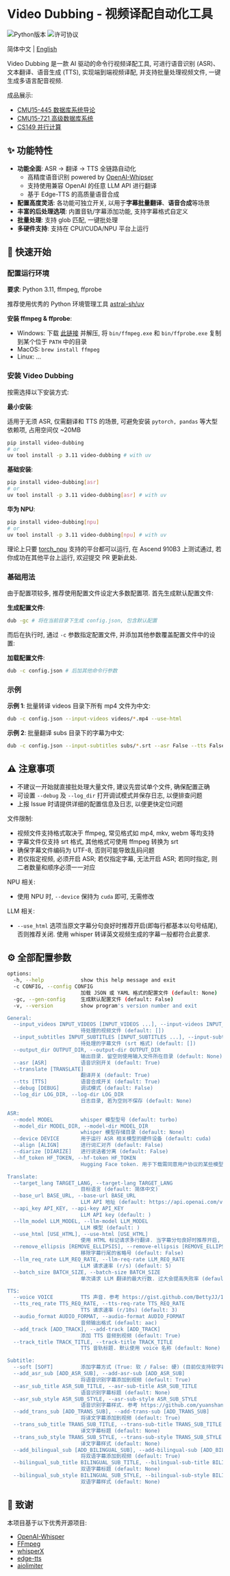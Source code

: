 # Video Dubbing - 视频译配自动化工具

![Python版本](https://img.shields.io/badge/python-3.11-blue)
![许可协议](https://img.shields.io/badge/license-MIT-green)

简体中文 | [English](./README_EN.md)

Video Dubbing 是一款 AI 驱动的命令行视频译配工具, 可进行语音识别 (ASR)、文本翻译、语音生成 (TTS), 实现端到端视频译配, 并支持批量处理视频文件, 一键生成多语言配音视频.

成品展示:

- [CMU15-445 数据库系统导论](https://www.bilibili.com/video/BV1Xh91YoEkt)
- [CMU15-721 高级数据库系统](https://www.bilibili.com/video/BV12291Y2E7u)
- [CS149 并行计算](https://www.bilibili.com/video/BV1d2R8YsEu8)

## ✨ 功能特性

- **功能全面**: ASR → 翻译 → TTS 全链路自动化
  - 高精度语音识别 powered by [OpenAI-Whipser](https://github.com/openai/whisper)
  - 支持使用兼容 OpenAI 的任意 LLM API 进行翻译
  - 基于 Edge-TTS 的高质量语音合成
- **配置高度灵活**: 各功能可独立开关, 以用于**字幕批量翻译**、**语音合成**等场景
- **丰富的后处理选项**: 内置音轨/字幕添加功能, 支持字幕格式自定义
- **批量处理**: 支持 glob 匹配, 一键批处理
- **多硬件支持**: 支持在 CPU/CUDA/NPU 平台上运行

## 🚀 快速开始

### 配置运行环境

**要求**: Python 3.11, ffmpeg, ffprobe

推荐使用优秀的 Python 环境管理工具 [astral-sh/uv](https://github.com/astral-sh/uv)

**安装 ffmpeg & ffprobe**:

- Windows: 下载 [此链接](https://github.com/BtbN/FFmpeg-Builds/releases/download/latest/ffmpeg-master-latest-win64-gpl.zip) 并解压, 将 `bin/ffmpeg.exe` 和 `bin/ffprobe.exe` 复制到某个位于 `PATH` 中的目录
- MacOS: `brew install ffmpeg`
- Linux: ...

### 安装 Video Dubbing

按需选择以下安装方式:

**最小安装**:

适用于无须 ASR, 仅需翻译和 TTS 的场景, 可避免安装 `pytorch, pandas` 等大型依赖项, 占用空间仅 ~20MB

```bash
pip install video-dubbing
# or
uv tool install -p 3.11 video-dubbing # with uv
```

**基础安装**:

```bash
pip install video-dubbing[asr]
# or
uv tool install -p 3.11 video-dubbing[asr] # with uv
```

**华为 NPU**:

```bash
pip install video-dubbing[npu]
# or
uv tool install -p 3.11 video-dubbing[npu] # with uv
```

理论上只要 [torch_npu](https://gitee.com/ascend/pytorch) 支持的平台都可以运行, 在 Ascend 910B3 上测试通过, 若你成功在其他平台上运行, 欢迎提交 PR 更新此处.

### 基础用法

由于配置项较多, 推荐使用配置文件设定大多数配置项. 首先生成默认配置文件:

**生成配置文件**:

```bash
dub -gc # 将在当前目录下生成 config.json, 包含默认配置
```

而后在执行时, 通过 `-c` 参数指定配置文件, 并添加其他参数覆盖配置文件中的设置:

**加载配置文件**:

```bash
dub -c config.json # 后加其他命令行参数
```

### 示例

**示例 1**: 批量转译 videos 目录下所有 mp4 文件为中文:

```bash
dub -c config.json --input-videos videos/*.mp4 --use-html
```

**示例 2**: 批量翻译 subs 目录下的字幕为中文:

```bash
dub -c config.json --input-subtitles subs/*.srt --asr False --tts False
```

## ⚠️ 注意事项

- 不建议一开始就直接批处理大量文件, 建议先尝试单个文件, 确保配置正确
- 可设置 `--debug` 及 `--log_dir` 打开调试模式并保存日志, 以便排查问题
- 上报 Issue 时请提供详细的配置信息及日志, 以便更快定位问题

文件限制:

- 视频文件支持格式取决于 ffmpeg, 常见格式如 mp4, mkv, webm 等均支持
- 字幕文件仅支持 srt 格式, 其他格式可使用 ffmpeg 转换为 srt
- 确保字幕文件编码为 UTF-8, 否则可能导致乱码问题
- 若仅指定视频, 必须开启 ASR; 若仅指定字幕, 无法开启 ASR; 若同时指定, 则二者数量和顺序必须一一对应

NPU 相关:

- 使用 NPU 时, `--device` 保持为 `cuda` 即可, 无需修改

LLM 相关:

- `--use_html` 选项当原文字幕分句良好时推荐开启(即每行都基本以句号结尾), 否则推荐关闭. 使用 whisper 转译英文视频生成的字幕一般都符合此要求.

## ⚙️ 全部配置参数

```bash
options:
  -h, --help            show this help message and exit
  -c CONFIG, --config CONFIG
                        加载 JSON 或 YAML 格式的配置文件 (default: None)
  -gc, --gen-config     生成默认配置文件 (default: False)
  -v, --version         show program's version number and exit

General:
  --input_videos INPUT_VIDEOS [INPUT_VIDEOS ...], --input-videos INPUT_VIDEOS [INPUT_VIDEOS ...]
                        待处理的视频文件 (default: [])
  --input_subtitles INPUT_SUBTITLES [INPUT_SUBTITLES ...], --input-subtitles INPUT_SUBTITLES [INPUT_SUBTITLES ...]
                        待处理的字幕文件 (srt 格式) (default: [])
  --output_dir OUTPUT_DIR, --output-dir OUTPUT_DIR
                        输出目录. 留空则使用输入文件所在目录 (default: None)
  --asr [ASR]           语音识别开关 (default: True)
  --translate [TRANSLATE]
                        翻译开关 (default: True)
  --tts [TTS]           语音合成开关 (default: True)
  --debug [DEBUG]       调试模式 (default: False)
  --log_dir LOG_DIR, --log-dir LOG_DIR
                        日志目录, 若为空则不保存 (default: None)

ASR:
  --model MODEL         whisper 模型型号 (default: turbo)
  --model_dir MODEL_DIR, --model-dir MODEL_DIR
                        whisper 模型存储目录 (default: None)
  --device DEVICE       用于运行 ASR 相关模型的硬件设备 (default: cuda)
  --align [ALIGN]       进行词汇对齐 (default: False)
  --diarize [DIARIZE]   进行说话者分离 (default: False)
  --hf_token HF_TOKEN, --hf-token HF_TOKEN
                        Hugging Face token. 用于下载需同意用户协议的某些模型 (default: )

Translate:
  --target_lang TARGET_LANG, --target-lang TARGET_LANG
                        目标语言 (default: 简体中文)
  --base_url BASE_URL, --base-url BASE_URL
                        LLM API 地址 (default: https://api.openai.com/v1)
  --api_key API_KEY, --api-key API_KEY
                        LLM API key (default: )
  --llm_model LLM_MODEL, --llm-model LLM_MODEL
                        LLM 模型 (default: )
  --use_html [USE_HTML], --use-html [USE_HTML]
                        使用 HTML 标记请求多行翻译. 当字幕分句良好时推荐开启, 否则推荐关闭 (default: False)
  --remove_ellipsis [REMOVE_ELLIPSIS], --remove-ellipsis [REMOVE_ELLIPSIS]
                        移除字幕行尾的省略号 (default: False)
  --llm_req_rate LLM_REQ_RATE, --llm-req-rate LLM_REQ_RATE
                        LLM 请求速率 (r/s) (default: 5)
  --batch_size BATCH_SIZE, --batch-size BATCH_SIZE
                        单次请求 LLM 翻译的最大行数. 过大会提高失败率 (default: 10)

TTS:
  --voice VOICE         TTS 声音. 参考 https://gist.github.com/BettyJJ/17cbaa1de96235a7f5773b8690a20462 (default: zh-CN-YunyangNeural)
  --tts_req_rate TTS_REQ_RATE, --tts-req-rate TTS_REQ_RATE
                        TTS 请求速率 (r/10s) (default: 3)
  --audio_format AUDIO_FORMAT, --audio-format AUDIO_FORMAT
                        音频输出格式 (default: aac)
  --add_track [ADD_TRACK], --add-track [ADD_TRACK]
                        添加 TTS 音频到视频 (default: True)
  --track_title TRACK_TITLE, --track-title TRACK_TITLE
                        TTS 音轨标题. 默认使用 voice 名称 (default: None)

Subtitle:
  --soft [SOFT]         添加字幕方式 (True: 软 / False: 硬) (目前仅支持软字幕) (default: True)
  --add_asr_sub [ADD_ASR_SUB], --add-asr-sub [ADD_ASR_SUB]
                        将语音识别字幕添加到视频 (default: True)
  --asr_sub_title ASR_SUB_TITLE, --asr-sub-title ASR_SUB_TITLE
                        语音识别字幕标题 (default: None)
  --asr_sub_style ASR_SUB_STYLE, --asr-sub-style ASR_SUB_STYLE
                        语音识别字幕样式. 参考 https://github.com/yuanshanhua/video-dubbing/blob/main/docs/subtitle_style_zh.md (default: None)
  --add_trans_sub [ADD_TRANS_SUB], --add-trans-sub [ADD_TRANS_SUB]
                        将译文字幕添加到视频 (default: True)
  --trans_sub_title TRANS_SUB_TITLE, --trans-sub-title TRANS_SUB_TITLE
                        译文字幕标题 (default: None)
  --trans_sub_style TRANS_SUB_STYLE, --trans-sub-style TRANS_SUB_STYLE
                        译文字幕样式 (default: None)
  --add_bilingual_sub [ADD_BILINGUAL_SUB], --add-bilingual-sub [ADD_BILINGUAL_SUB]
                        将双语字幕添加到视频 (default: True)
  --bilingual_sub_title BILINGUAL_SUB_TITLE, --bilingual-sub-title BILINGUAL_SUB_TITLE
                        双语字幕标题 (default: None)
  --bilingual_sub_style BILINGUAL_SUB_STYLE, --bilingual-sub-style BILINGUAL_SUB_STYLE
                        双语字幕样式 (default: None)
```

## 🙏 致谢

本项目基于以下优秀开源项目:

- [OpenAI-Whisper](https://github.com/openai/whisper)
- [FFmpeg](https://ffmpeg.org/)
- [whisperX](https://github.com/m-bain/whisperX)
- [edge-tts](https://github.com/rany2/edge-tts)
- [aiolimiter](https://github.com/mjpieters/aiolimiter)
